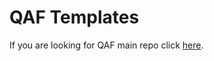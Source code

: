 # QAF Templates
If you are looking for QAF main repo click [here](https://github.com/filipton/qaf).

